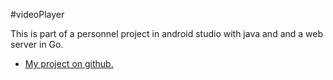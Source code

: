 #videoPlayer

This is part of a personnel project in android studio with java and and a web server in Go.
* [My project on github.](https://github.com/users/DandDevy/projects/1)